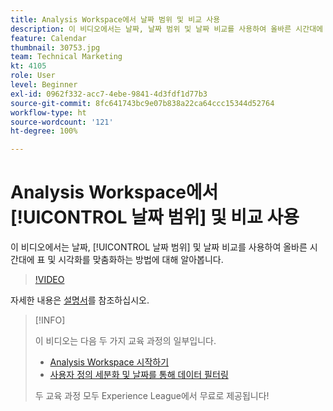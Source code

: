 ```yaml
---
title: Analysis Workspace에서 날짜 범위 및 비교 사용
description: 이 비디오에서는 날짜, 날짜 범위 및 날짜 비교를 사용하여 올바른 시간대에 표 및 시각화를 맞춤화하는 방법에 대해 알아봅니다.
feature: Calendar
thumbnail: 30753.jpg
team: Technical Marketing
kt: 4105
role: User
level: Beginner
exl-id: 0962f332-acc7-4ebe-9841-4d3fdf1d77b3
source-git-commit: 8fc641743bc9e07b838a22ca64ccc15344d52764
workflow-type: ht
source-wordcount: '121'
ht-degree: 100%

---
```


# Analysis Workspace에서 [!UICONTROL 날짜 범위] 및 비교 사용

이 비디오에서는 날짜, [!UICONTROL 날짜 범위] 및 날짜 비교를 사용하여 올바른 시간대에 표 및 시각화를 맞춤화하는 방법에 대해 알아봅니다.

>[!VIDEO](https://video.tv.adobe.com/v/30753/?quality=12&learn=on)

자세한 내용은 [설명서](https://experienceleague.adobe.com/docs/analytics/analyze/analysis-workspace/components/calendar-date-ranges/calendar.html)를 참조하십시오.

>[!INFO]
>
> 이 비디오는 다음 두 가지 교육 과정의 일부입니다.
> * [Analysis Workspace 시작하기](https://experienceleague.adobe.com/?recommended=Analytics-U-1-2020.1.workspace)
> * [사용자 정의 세분화 및 날짜를 통해 데이터 필터링](https://experienceleague.adobe.com/?recommended=Analytics-U-1-2021.1.filterdata)
>
> 두 교육 과정 모두 Experience League에서 무료로 제공됩니다!
